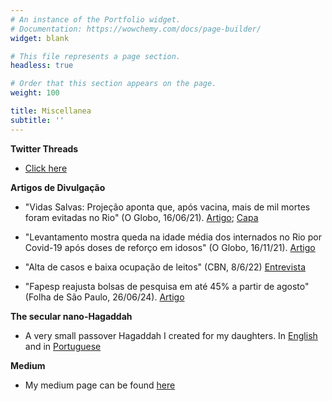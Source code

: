 ```yaml
---
# An instance of the Portfolio widget.
# Documentation: https://wowchemy.com/docs/page-builder/
widget: blank

# This file represents a page section.
headless: true

# Order that this section appears on the page.
weight: 100

title: Miscellanea
subtitle: ''
---
```


**Twitter Threads**
- [Click here](twitter)

**Artigos de Divulgação**

- "Vidas Salvas: Projeção aponta que, após vacina, mais de mil mortes foram evitadas no Rio" (O Globo, 16/06/21). [Artigo](../artigos/globo_internacoes.pdf); [Capa](../artigos/capa_globo.jpeg)

- "Levantamento mostra queda na idade média dos internados no Rio por Covid-19 após doses de reforço em idosos" (O Globo, 16/11/21). [Artigo](../artigos/globo_idade.pdf)

- "Alta de casos e baixa ocupação de leitos" (CBN, 8/6/22) [Entrevista](https://www.cbnararaquara.com.br/noticias/som,0,0,126733,alta-de-casos-e-baixa-ocupacao-de-leitos-como-esta-a-pandemia.aspx)

- "Fapesp reajusta bolsas de pesquisa em até 45% a partir de agosto" (Folha de São Paulo, 26/06/24). [Artigo](../artigos/fapesp_folha.pdf)

**The secular nano-Hagaddah**

- A very small passover Hagaddah I created for my daughters. In [English](hagaddah_english.pdf) and in [Portuguese](hagaddah_portugues.pdf)

**Medium**

- My medium page can be found [here](https://rizbicki.medium.com/)